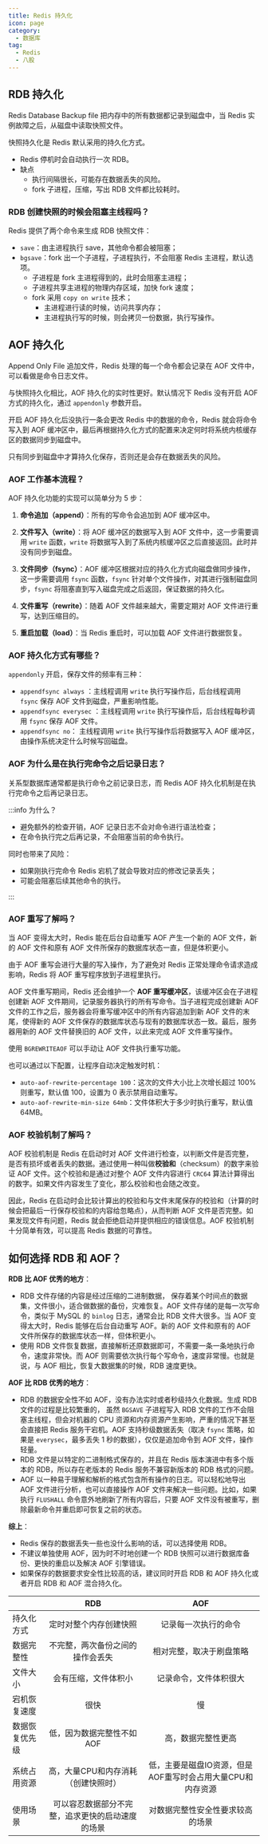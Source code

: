 ```yaml
---
title: Redis 持久化
icon: page
category:
  - 数据库
tag:
  - Redis
  - 八股
---
```


## RDB 持久化

Redis Database Backup file  把内存中的所有数据都记录到磁盘中，当 Redis 实例故障之后，从磁盘中读取快照文件。

快照持久化是 Redis 默认采用的持久化方式。

- Redis 停机时会自动执行一次 RDB。
- 缺点
  - 执行间隔很长，可能存在数据丢失的风险。
  - fork 子进程，压缩，写出 RDB 文件都比较耗时。

### RDB 创建快照的时候会阻塞主线程吗？

Redis 提供了两个命令来生成 RDB 快照文件：

- `save`：由主进程执行 save，其他命令都会被阻塞；
- `bgsave`：fork 出一个子进程，子进程执行，不会阻塞 Redis 主进程，默认选项。
  - 子进程是 fork 主进程得到的，此时会阻塞主进程；
  - 子进程共享主进程的物理内存区域，加快 fork 速度；
  - fork 采用 `copy on write` 技术；
    - 主进程进行读的时候，访问共享内存；
    - 主进程执行写的时候，则会拷贝一份数据，执行写操作。

## AOF 持久化

Append Only File 追加文件，Redis 处理的每一个命令都会记录在 AOF 文件中，可以看做是命令日志文件。

与快照持久化相比，AOF 持久化的实时性更好。默认情况下 Redis 没有开启 AOF 方式的持久化，通过 `appendonly` 参数开启。

开启 AOF 持久化后没执行一条会更改 Redis 中的数据的命令，Redis 就会将命令写入到 AOF 缓冲区中，最后再根据持久化方式的配置来决定何时将系统内核缓存区的数据同步到磁盘中。

只有同步到磁盘中才算持久化保存，否则还是会存在数据丢失的风险。

### AOF 工作基本流程？

AOF 持久化功能的实现可以简单分为 5 步：

1. **命令追加（append）**：所有的写命令会追加到 AOF 缓冲区中。

2. **文件写入（write）**：将 AOF 缓冲区的数据写入到 AOF 文件中，这一步需要调用 `write` 函数，`write` 将数据写入到了系统内核缓冲区之后直接返回。此时并没有同步到磁盘。
3. **文件同步（fsync）**：AOF 缓冲区根据对应的持久化方式向磁盘做同步操作，这一步需要调用 `fsync` 函数，`fsync` 针对单个文件操作，对其进行强制磁盘同步，`fsync` 将阻塞直到写入磁盘完成之后返回，保证数据的持久化。
4. **文件重写（rewrite）**：随着 AOF 文件越来越大，需要定期对 AOF 文件进行重写，达到压缩目的。
5. **重启加载（load）**：当 Redis 重启时，可以加载 AOF 文件进行数据恢复。

### AOF 持久化方式有哪些？

`appendonly` 开启，保存文件的频率有三种：

- `appendfsync always`  ：主线程调用 `write` 执行写操作后，后台线程调用 `fsync` 保存 AOF 文件到磁盘，严重影响性能。
- `appendfsync everysec` ：主线程调用 `write` 执行写操作后，后台线程每秒调用 `fsync` 保存 AOF 文件。
- `appendfsync no`： 主线程调用 `write` 执行写操作后将数据写入 AOF 缓冲区，由操作系统决定什么时候写回磁盘。

### AOF 为什么是在执行完命令之后记录日志？

关系型数据库通常都是执行命令之前记录日志，而 Redis AOF 持久化机制是在执行完命令之后再记录日志。

:::info 为什么？

- 避免额外的检查开销，AOF 记录日志不会对命令进行语法检查；
- 在命令执行完之后再记录，不会阻塞当前的命令执行。

同时也带来了风险：

- 如果刚执行完命令 Redis 宕机了就会导致对应的修改记录丢失；
- 可能会阻塞后续其他命令的执行。

:::

### AOF 重写了解吗？

当 AOF 变得太大时，Redis 能在后台自动重写 AOF 产生一个新的 AOF 文件，新的 AOF 文件和原有 AOF 文件所保存的数据库状态一直，但是体积更小。

由于 AOF 重写会进行大量的写入操作，为了避免对 Redis 正常处理命令请求造成影响，Redis 将 AOF 重写程序放到子进程里执行。

AOF 文件重写期间，Redis 还会维护一个 **AOF 重写缓冲区**，该缓冲区会在子进程创建新 AOF 文件期间，记录服务器执行的所有写命令。当子进程完成创建新 AOF 文件的工作之后，服务器会将重写缓冲区中的所有内容追加到新 AOF 文件的末尾，使得新的 AOF 文件保存的数据库状态与现有的数据库状态一致。最后，服务器用新的 AOF 文件替换旧的 AOF 文件，以此来完成 AOF 文件重写操作。

使用 `BGREWRITEAOF` 可以手动让 AOF 文件执行重写功能。

也可以通过以下配置，让程序自动决定触发时机：

- `auto-aof-rewrite-percentage 100`：这次的文件大小比上次增长超过 100% 则重写，默认值 100，设置为 0 表示禁用自动重写。
- `auto-aof-rewrite-min-size 64mb`：文件体积大于多少时执行重写，默认值 64MB。

### AOF 校验机制了解吗？

AOF 校验机制是 Redis 在启动时对 AOF 文件进行检查，以判断文件是否完整，是否有损坏或者丢失的数据。通过使用一种叫做**校验和**（checksum）的数字来验证 AOF 文件。这个校验和是通过对整个 AOF 文件内容进行 `CRC64` 算法计算得出的数字。如果文件内容发生了变化，那么校验和也会随之改变。

因此，Redis 在启动时会比较计算出的校验和与文件末尾保存的校验和（计算的时候会把最后一行保存校验和的内容给忽略点），从而判断 AOF 文件是否完整。如果发现文件有问题，Redis 就会拒绝启动并提供相应的错误信息。AOF 校验机制十分简单有效，可以提高 Redis 数据的可靠性。

## 如何选择 RDB 和 AOF？

**RDB 比 AOF 优秀的地方**：

- RDB 文件存储的内容是经过压缩的二进制数据， 保存着某个时间点的数据集，文件很小，适合做数据的备份，灾难恢复。AOF 文件存储的是每一次写命令，类似于 MySQL 的 `binlog` 日志，通常会比 RDB 文件大很多。当 AOF 变得太大时，Redis 能够在后台自动重写 AOF。新的 AOF 文件和原有的 AOF 文件所保存的数据库状态一样，但体积更小。
- 使用 RDB 文件恢复数据，直接解析还原数据即可，不需要一条一条地执行命令，速度非常快。而 AOF 则需要依次执行每个写命令，速度非常慢。也就是说，与 AOF 相比，恢复大数据集的时候，RDB 速度更快。

**AOF 比 RDB 优秀的地方**：

- RDB 的数据安全性不如 AOF，没有办法实时或者秒级持久化数据。生成 RDB 文件的过程是比较繁重的， 虽然 `BGSAVE` 子进程写入 RDB 文件的工作不会阻塞主线程，但会对机器的 CPU 资源和内存资源产生影响，严重的情况下甚至会直接把 Redis 服务干宕机。AOF 支持秒级数据丢失（取决 `fsync` 策略，如果是 `everysec`，最多丢失 1 秒的数据），仅仅是追加命令到 AOF 文件，操作轻量。
- RDB 文件是以特定的二进制格式保存的，并且在 Redis 版本演进中有多个版本的 RDB，所以存在老版本的 Redis 服务不兼容新版本的 RDB 格式的问题。
- AOF 以一种易于理解和解析的格式包含所有操作的日志。可以轻松地导出 AOF 文件进行分析，也可以直接操作 AOF 文件来解决一些问题。比如，如果执行 `FLUSHALL` 命令意外地刷新了所有内容后，只要 AOF 文件没有被重写，删除最新命令并重启即可恢复之前的状态。

**综上**：

- Redis 保存的数据丢失一些也没什么影响的话，可以选择使用 RDB。
- 不建议单独使用 AOF，因为时不时地创建一个 RDB 快照可以进行数据库备份、更快的重启以及解决 AOF 引擎错误。
- 如果保存的数据要求安全性比较高的话，建议同时开启 RDB 和 AOF 持久化或者开启 RDB 和 AOF 混合持久化。

|                |                       RDB                        |                            AOF                             |
| -------------- | :----------------------------------------------: | :--------------------------------------------------------: |
| 持久化方式     |              定时对整个内存创建快照              |                    记录每一次执行的命令                    |
| 数据完整性     |         不完整，两次备份之间的操作会丢失         |                  相对完整，取决于刷盘策略                  |
| 文件大小       |               会有压缩，文件体积小               |                   记录命令，文件体积很大                   |
| 宕机恢复速度   |                       很快                       |                             慢                             |
| 数据恢复优先级 |            低，因为数据完整性不如AOF             |                     高，数据完整性更高                     |
| 系统占用资源   |       高，大量CPU和内存消耗（创建快照时）        | 低，主要是磁盘IO资源，但是AOF重写时会占用大量CPU和内存资源 |
| 使用场景       | 可以容忍数据部分不完整，追求更快的启动速度的场景 |              对数据完整性安全性要求较高的场景              |

